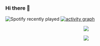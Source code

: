 ### Hi there 👋
![Spotify recently played](https://spotify-recently-played-readme.vercel.app/api?user=ox8j4b18recq7zrlig89bwg8m)
[![activity graph](https://github-readme-activity-graph.vercel.app/graph?username=slimulv1&theme=github-dark-dimmed&custom_title=Guilyx%20Activity%20Graph&hide_border=true)](https://github.com/ashutosh00710/github-readme-activity-graph)
<p align="center">
  <img src="https://spotify-github-profile.vercel.app/api/view?uid=11147618695&cover_image=true&theme=novatorem&show_offline=true&background_color=121212&interchange=false&bar_color=53b14f&bar_color_cover=false">
</p>

<p align="center">
  <img src="https://spotify-recently-played-readme.vercel.app/api?user=11147618695&count=5">
</p>

